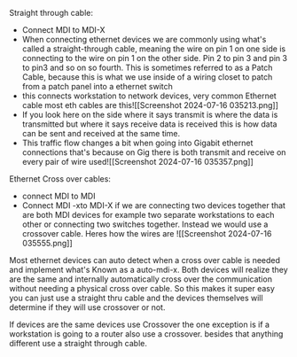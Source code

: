 

Straight through cable:
- Connect MDI to MDI-X
- When connecting ethernet devices we are commonly using what's called a straight-through cable, meaning the wire on pin 1 on one side is connecting to the wire on pin 1 on the other side. Pin 2 to pin 3 and pin 3 to pin3 and so on so fourth. This is sometimes referred to as a Patch Cable, because this is what we use inside of a wiring closet to patch from a patch panel into a ethernet switch 
- this connects workstation to network devices, very common Ethernet cable most eth cables are this![[Screenshot 2024-07-16 035213.png]]
- If you look here on the side where it says transmit is where the data is transmitted but where it says receive data is received this is how data can be sent and received at the same time.
- This traffic flow changes a bit when going into Gigabit ethernet connections that's because on Gig there is both transmit and receive on every pair of wire used![[Screenshot 2024-07-16 035357.png]]





Ethernet Cross over cables:
- connect MDI to MDI 
- Connect MDI -xto MDI-X
if we are connecting two devices together that are both MDI devices for example two separate workstations to each other or connecting two switches together. Instead we would use a crossover cable. Heres how the wires are ![[Screenshot 2024-07-16 035555.png]]


Most ethernet devices can auto detect when a cross over cable is needed and implement what's Known as a auto-mdi-x. Both devices will realize they are the same and internally automatically cross over the communication without needing a physical cross over cable. So this makes it super easy you can just use a straight thru cable and the devices themselves will determine if they will use crossover or not.




If devices are the same devices use Crossover the one exception is if a workstation is going to a router also use a crossover. besides that anything different use a straight through cable.